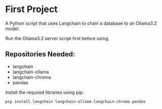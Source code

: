 # First Project

A Python script that uses Langchain to chain a database to an Ollama3.2 model.

Run the Ollama3.2 server script first before using.

## Repositories Needed:
- langchain
- langchain-ollama
- langchain-chroma
- pandas

Install the required libraries using pip:

```bash
pip install langchain langchain-ollama langchain-chroma pandas

